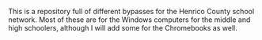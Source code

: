 This is a repository full of different bypasses for the Henrico County school network.
Most of these are for the Windows computers for the middle and high schoolers, although I will add some for the Chromebooks as well.
